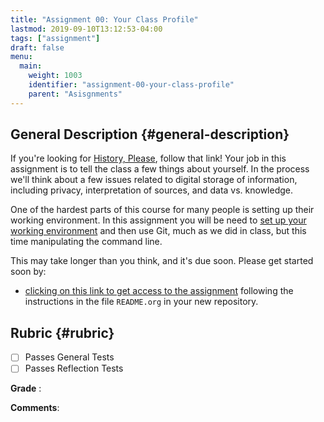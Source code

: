 ```yaml
---
title: "Assignment 00: Your Class Profile"
lastmod: 2019-09-10T13:12:53-04:00
tags: ["assignment"]
draft: false
menu:
  main:
    weight: 1003
    identifier: "assignment-00-your-class-profile"
    parent: "Asisgnments"
---
```


## General Description {#general-description}

If you're looking for [History, Please](https://github.com/titaniumbones/history-please), follow that link! Your job in this assignment is to tell the class a few things about yourself.  In the process we'll think about a few issues related to digital storage of information, including privacy, interpretation of sources, and data vs. knowledge.

One of the hardest parts of this course for many people is setting up their working environment.  In this assignment you will be need to [set up your working environment](./../../tools/setup) and then use Git, much as we did in class, but this time manipulating the command line.

This may take longer than you think, and it's due soon. Please get started soon by:

-   [clicking on this link to get access to the assignment](https://classroom.github.com/a/VJGuHMB6)
    following the instructions in the file `README.org` in your new repository.


## Rubric {#rubric}

-   [ ] Passes General Tests
-   [ ] Passes Reflection Tests

<!--listend-->

**Grade**
:



**Comments**:
